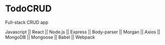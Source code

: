 # TodoCRUD
Full-stack CRUD app


Javascript || React || Node.js || Express || Body-parser || Morgan || Axios || MongoDB || Mongoose || Babel || Webpack
